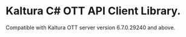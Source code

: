# Kaltura C# OTT API Client Library.
Compatible with Kaltura OTT server version 6.7.0.29240 and above.
